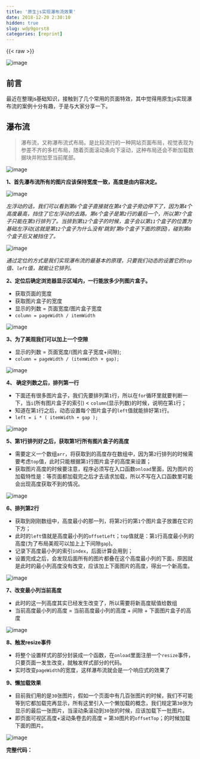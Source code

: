```yaml
---
title: '原生js实现瀑布流效果' 
date: 2018-12-20 2:30:10
hidden: true
slug: wdp9gorst8
categories: [reprint]
---
```


{{< raw >}}

                    
<p><span class="img-wrap"><img data-src="/img/remote/1460000012621941?w=1052&amp;h=542" src="https://static.alili.tech/img/remote/1460000012621941?w=1052&amp;h=542" alt="image" title="image" style="cursor: pointer; display: inline;"></span></p>
<h2 id="articleHeader0">前言</h2>
<p>最近在整理js基础知识，接触到了几个常用的页面特效，其中觉得用原生js实现瀑布流的案例十分有趣，于是与大家分享一下。</p>
<h2 id="articleHeader1">瀑布流</h2>
<blockquote>瀑布流，又称瀑布流式布局。是比较流行的一种网站页面布局，视觉表现为参差不齐的多栏布局，随着页面滚动条向下滚动，这种布局还会不断加载数据块并附加至当前尾部。</blockquote>
<p><span class="img-wrap"><img data-src="/img/remote/1460000012621942?w=760&amp;h=477" src="https://static.alili.tech/img/remote/1460000012621942?w=760&amp;h=477" alt="image" title="image" style="cursor: pointer; display: inline;"></span></p>
<p><strong>1、首先瀑布流所有的图片应该保持宽度一致，高度是由内容决定。</strong></p>
<p><span class="img-wrap"><img data-src="/img/remote/1460000012621943" src="https://static.alili.tech/img/remote/1460000012621943" alt="image" title="image" style="cursor: pointer; display: inline;"></span></p>
<p><em>左浮动的话，我们可以看到第<code>6</code>个盒子直接就在第<code>4</code>个盒子旁边停下了，因为第<code>4</code>个高度最高，挡住了它左浮动的去路。第<code>6</code>个盒子是第<code>2</code>行的最后一个，所以第<code>7</code>个盒子只能在第<code>3</code>行排列了。当排到第<code>12</code>个盒子的时候，盒子会以第<code>11</code>个盒子的位置为基础左浮动(这就是第<code>12</code>个盒子为什么没有‘跳到’第<code>9</code>个盒子下面的原因)，碰到第<code>8</code>个盒子后又被挡住了。</em></p>
<p><span class="img-wrap"><img data-src="/img/remote/1460000012621944" src="https://static.alili.tech/img/remote/1460000012621944" alt="image" title="image" style="cursor: pointer;"></span></p>
<p><em>通过定位的方式是我们实现瀑布流的最基本的原理，只要我们动态的设置它的<code>top</code>值、<code>left</code>值，就能让它排列。</em></p>
<p><strong>2、定位后确定浏览器显示区域内，一行能放多少列图片盒子。</strong></p>
<ul>
<li>获取页面的宽度</li>
<li>获取图片盒子的宽度</li>
<li>显示的列数 = 页面宽度/图片盒子宽度</li>
<li><code>column = pageWidth / itemWidth</code></li>
</ul>
<p><span class="img-wrap"><img data-src="/img/remote/1460000012621945" src="https://static.alili.tech/img/remote/1460000012621945" alt="image" title="image" style="cursor: pointer; display: inline;"></span></p>
<p><strong>3、为了美观我们可以加上一个空隙</strong></p>
<ul>
<li>显示的列数 = 页面宽度/(图片盒子宽度+间隙);</li>
<li><code>column = pageWidth / (itemWidth + gap);</code></li>
</ul>
<p><span class="img-wrap"><img data-src="/img/remote/1460000012621946" src="https://static.alili.tech/img/remote/1460000012621946" alt="image" title="image" style="cursor: pointer; display: inline;"></span></p>
<p><strong>4、 确定列数之后，排列第一行</strong></p>
<ul>
<li>下面还有很多图片盒子，我们先要排列第<code>1</code>行，所以在<code>for</code>循环里就要判断一下，当<code>i</code>(所有图片盒子的索引) &lt; <code>column</code>(显示列数)的时候，说明在第<code>1</code>行；</li>
<li>知道在第<code>1</code>行之后，动态设置每个图片盒子的<code>left</code>值就能排好第<code>1</code>行。</li>
<li><code>left = i * ( itemWidth + gap );</code></li>
</ul>
<p><span class="img-wrap"><img data-src="/img/remote/1460000012621947" src="https://static.alili.tech/img/remote/1460000012621947" alt="image" title="image" style="cursor: pointer; display: inline;"></span></p>
<p><strong>5、第1行排列好之后，获取第1行所有图片盒子的高度</strong></p>
<ul>
<li>需要定义一个数组<code>arr</code>，将获取到的高度存在数组中，因为第<code>2</code>行排列的时候需要考虑<code>top</code>值，此时只能根据第<code>1</code>行图片盒子的高度来设置；</li>
<li>获取图片高度的时候要注意，程序必须写在入口函数<code>onload</code>里面，因为图片的加载特性是：等页面都加载完之后才去请求加载，所以不写在入口函数里可能会出现高度获取不到的情况。</li>
</ul>
<p><span class="img-wrap"><img data-src="/img/remote/1460000012621948" src="https://static.alili.tech/img/remote/1460000012621948" alt="image" title="image" style="cursor: pointer;"></span></p>
<p><strong>6、排列第2行</strong></p>
<ul>
<li>获取到刚刚数组中，高度最小的那一列，将第<code>2</code>行的第<code>1</code>个图片盒子放置在它的下方；</li>
<li>此时的<code>left</code>值就是高度最小列的<code>offsetLeft</code>；<code>top</code>值就是：第<code>1</code>行高度最小列的高度(为了布局美观可以加上上下间隙<code>gap</code>)。</li>
<li>记录下高度最小列的索引<code>index</code>，后面计算会用到；</li>
<li>设置完成之后，会发现后面所有的图片都叠在这个高度最小列的下面，原因就是此时的最小列高度没有改变，应该加上下面图片的高度，得出一个新高度。</li>
</ul>
<p><span class="img-wrap"><img data-src="/img/remote/1460000012621949" src="https://static.alili.tech/img/remote/1460000012621949" alt="image" title="image" style="cursor: pointer;"></span></p>
<p><strong>7、改变最小列当前高度</strong></p>
<ul>
<li>此时的这一列高度其实已经发生改变了，所以需要将新高度赋值给数组</li>
<li>当前高度最小列的高度 = 当前高度最小列的高度 + 间隙 + 下面图片盒子的高度</li>
</ul>
<p><span class="img-wrap"><img data-src="/img/remote/1460000012621950" src="https://static.alili.tech/img/remote/1460000012621950" alt="image" title="image" style="cursor: pointer;"></span></p>
<p><strong>8、触发resize事件</strong></p>
<ul>
<li>将整个设置样式的部分封装成一个函数，在<code>onload</code>里面注册一个<code>resize</code>事件，只要页面一发生改变，就触发样式部分的代码。</li>
<li>实时改变<code>pageWidth</code>的宽度，这样瀑布流就会是一个响应式的效果了</li>
</ul>
<p><strong>9、懒加载效果</strong></p>
<ul>
<li>目前我们用的是<code>30</code>张图片，假如一个页面中有几百张图片的时候，我们不可能等到它都加载完再显示，所有这里引入一个懒加载的概念，我们规定第<code>30</code>张为显示的最后一张图片，当滚动条滚动到<code>30</code>张的时候，应该加载下一批图片。</li>
<li>即页面可视区高度+滚动条卷去的高度 = 第<code>30</code>图片的<code>offsetTop</code>；的时候加载下面的图片。</li>
</ul>
<p><span class="img-wrap"><img data-src="/img/remote/1460000012621951" src="https://static.alili.tech/img/remote/1460000012621951" alt="image" title="image" style="cursor: pointer;"></span></p>
<p><strong>完整代码：</strong></p>
<div class="widget-codetool" style="display:none;">
      <div class="widget-codetool--inner">
      <span class="selectCode code-tool" data-toggle="tooltip" data-placement="top" title="" data-original-title="全选"></span>
      <span type="button" class="copyCode code-tool" data-toggle="tooltip" data-placement="top" data-clipboard-text="<!-- 样式部分 -->
<style>
    * {
        margin: 0;
        padding: 0;
        position: relative;
    }
    
    img {
        width: 220px;
        display: block;
    }
    
    .item {
        box-shadow: 2px 2px 2px #999;
        position: absolute;
    }
</style>

<!-- html 部分 -->
<div id=&quot;box&quot;>
    <div class=&quot;item&quot;><img src=&quot;../image/瀑布流/001.jpg&quot; alt=&quot;&quot;></div>
                                .
                                .
                                .
    <div class=&quot;item&quot;><img src=&quot;../image/瀑布流/030.jpg&quot; alt=&quot;&quot;></div>
</div>

<!-- js 部分 -->
<script>
    var box = document.getElementById('box');
    var items = box.children;
    // 定义每一列之间的间隙 为10像素
    var gap = 10;

    window.onload = function() {
        // 一进来就调用一次
        waterFall();
        // 封装成一个函数
        function waterFall() {
            // 1- 确定列数  = 页面的宽度 / 图片的宽度
            var pageWidth = getClient().width;
            var itemWidth = items[0].offsetWidth;
            var columns = parseInt(pageWidth / (itemWidth + gap));
            var arr = [];
            for (var i = 0; i < items.length; i++) {
                if (i < columns) {
                    // 2- 确定第一行
                    items[i].style.top = 0;
                    items[i].style.left = (itemWidth + gap) * i + 'px';
                    arr.push(items[i].offsetHeight);

                } else {
                    // 其他行
                    // 3- 找到数组中最小高度  和 它的索引
                    var minHeight = arr[0];
                    var index = 0;
                    for (var j = 0; j < arr.length; j++) {
                        if (minHeight > arr[j]) {
                            minHeight = arr[j];
                            index = j;
                        }
                    }
                    // 4- 设置下一行的第一个盒子位置
                    // top值就是最小列的高度 + gap
                    items[i].style.top = arr[index] + gap + 'px';
                    // left值就是最小列距离左边的距离
                    items[i].style.left = items[index].offsetLeft + 'px';

                    // 5- 修改最小列的高度 
                    // 最小列的高度 = 当前自己的高度 + 拼接过来的高度 + 间隙的高度
                    arr[index] = arr[index] + items[i].offsetHeight + gap;
                }
            }
        }
        // 页面尺寸改变时实时触发
        window.onresize = function() {
            waterFall();
        };
        // 当加载到第30张的时候
        window.onscroll = function() {
            if (getClient().height + getScrollTop() >= items[items.length - 1].offsetTop) {
                // 模拟 ajax 获取数据    
                var datas = [
                    &quot;../image/瀑布流/001.jpg&quot;,
                            ...
                    &quot;../image/瀑布流/030.jpg&quot;
                ];
                for (var i = 0; i < datas.length; i++) {
                    var div = document.createElement(&quot;div&quot;);
                    div.className = &quot;item&quot;;
                    div.innerHTML = '<img src=&quot;' + datas[i] + '&quot; alt=&quot;&quot;>';
                    box.appendChild(div);
                }
                waterFall();
            }

        };
    };

    // clientWidth 处理兼容性
    function getClient() {
        return {
            width: window.innerWidth || document.documentElement.clientWidth || document.body.clientWidth,
            height: window.innerHeight || document.documentElement.clientHeight || document.body.clientHeight
        }
    }
    // scrollTop兼容性处理
    function getScrollTop() {
        return window.pageYOffset || document.documentElement.scrollTop;
    }
</script>" title="" data-original-title="复制"></span>
      <span type="button" class="saveToNote code-tool" data-toggle="tooltip" data-placement="top" title="" data-original-title="放进笔记"></span>
      </div>
      </div><pre class="xml hljs"><code class="html"><span class="hljs-comment">&lt;!-- 样式部分 --&gt;</span>
<span class="hljs-tag">&lt;<span class="hljs-name">style</span>&gt;</span><span class="css">
    * {
        <span class="hljs-attribute">margin</span>: <span class="hljs-number">0</span>;
        <span class="hljs-attribute">padding</span>: <span class="hljs-number">0</span>;
        <span class="hljs-attribute">position</span>: relative;
    }
    
    <span class="hljs-selector-tag">img</span> {
        <span class="hljs-attribute">width</span>: <span class="hljs-number">220px</span>;
        <span class="hljs-attribute">display</span>: block;
    }
    
    <span class="hljs-selector-class">.item</span> {
        <span class="hljs-attribute">box-shadow</span>: <span class="hljs-number">2px</span> <span class="hljs-number">2px</span> <span class="hljs-number">2px</span> <span class="hljs-number">#999</span>;
        <span class="hljs-attribute">position</span>: absolute;
    }
</span><span class="hljs-tag">&lt;/<span class="hljs-name">style</span>&gt;</span>

<span class="hljs-comment">&lt;!-- html 部分 --&gt;</span>
<span class="hljs-tag">&lt;<span class="hljs-name">div</span> <span class="hljs-attr">id</span>=<span class="hljs-string">"box"</span>&gt;</span>
    <span class="hljs-tag">&lt;<span class="hljs-name">div</span> <span class="hljs-attr">class</span>=<span class="hljs-string">"item"</span>&gt;</span><span class="hljs-tag">&lt;<span class="hljs-name">img</span> <span class="hljs-attr">src</span>=<span class="hljs-string">"../image/瀑布流/001.jpg"</span> <span class="hljs-attr">alt</span>=<span class="hljs-string">""</span>&gt;</span><span class="hljs-tag">&lt;/<span class="hljs-name">div</span>&gt;</span>
                                .
                                .
                                .
    <span class="hljs-tag">&lt;<span class="hljs-name">div</span> <span class="hljs-attr">class</span>=<span class="hljs-string">"item"</span>&gt;</span><span class="hljs-tag">&lt;<span class="hljs-name">img</span> <span class="hljs-attr">src</span>=<span class="hljs-string">"../image/瀑布流/030.jpg"</span> <span class="hljs-attr">alt</span>=<span class="hljs-string">""</span>&gt;</span><span class="hljs-tag">&lt;/<span class="hljs-name">div</span>&gt;</span>
<span class="hljs-tag">&lt;/<span class="hljs-name">div</span>&gt;</span>

<span class="hljs-comment">&lt;!-- js 部分 --&gt;</span>
<span class="hljs-tag">&lt;<span class="hljs-name">script</span>&gt;</span><span class="javascript">
    <span class="hljs-keyword">var</span> box = <span class="hljs-built_in">document</span>.getElementById(<span class="hljs-string">'box'</span>);
    <span class="hljs-keyword">var</span> items = box.children;
    <span class="hljs-comment">// 定义每一列之间的间隙 为10像素</span>
    <span class="hljs-keyword">var</span> gap = <span class="hljs-number">10</span>;

    <span class="hljs-built_in">window</span>.onload = <span class="hljs-function"><span class="hljs-keyword">function</span>(<span class="hljs-params"></span>) </span>{
        <span class="hljs-comment">// 一进来就调用一次</span>
        waterFall();
        <span class="hljs-comment">// 封装成一个函数</span>
        <span class="hljs-function"><span class="hljs-keyword">function</span> <span class="hljs-title">waterFall</span>(<span class="hljs-params"></span>) </span>{
            <span class="hljs-comment">// 1- 确定列数  = 页面的宽度 / 图片的宽度</span>
            <span class="hljs-keyword">var</span> pageWidth = getClient().width;
            <span class="hljs-keyword">var</span> itemWidth = items[<span class="hljs-number">0</span>].offsetWidth;
            <span class="hljs-keyword">var</span> columns = <span class="hljs-built_in">parseInt</span>(pageWidth / (itemWidth + gap));
            <span class="hljs-keyword">var</span> arr = [];
            <span class="hljs-keyword">for</span> (<span class="hljs-keyword">var</span> i = <span class="hljs-number">0</span>; i &lt; items.length; i++) {
                <span class="hljs-keyword">if</span> (i &lt; columns) {
                    <span class="hljs-comment">// 2- 确定第一行</span>
                    items[i].style.top = <span class="hljs-number">0</span>;
                    items[i].style.left = (itemWidth + gap) * i + <span class="hljs-string">'px'</span>;
                    arr.push(items[i].offsetHeight);

                } <span class="hljs-keyword">else</span> {
                    <span class="hljs-comment">// 其他行</span>
                    <span class="hljs-comment">// 3- 找到数组中最小高度  和 它的索引</span>
                    <span class="hljs-keyword">var</span> minHeight = arr[<span class="hljs-number">0</span>];
                    <span class="hljs-keyword">var</span> index = <span class="hljs-number">0</span>;
                    <span class="hljs-keyword">for</span> (<span class="hljs-keyword">var</span> j = <span class="hljs-number">0</span>; j &lt; arr.length; j++) {
                        <span class="hljs-keyword">if</span> (minHeight &gt; arr[j]) {
                            minHeight = arr[j];
                            index = j;
                        }
                    }
                    <span class="hljs-comment">// 4- 设置下一行的第一个盒子位置</span>
                    <span class="hljs-comment">// top值就是最小列的高度 + gap</span>
                    items[i].style.top = arr[index] + gap + <span class="hljs-string">'px'</span>;
                    <span class="hljs-comment">// left值就是最小列距离左边的距离</span>
                    items[i].style.left = items[index].offsetLeft + <span class="hljs-string">'px'</span>;

                    <span class="hljs-comment">// 5- 修改最小列的高度 </span>
                    <span class="hljs-comment">// 最小列的高度 = 当前自己的高度 + 拼接过来的高度 + 间隙的高度</span>
                    arr[index] = arr[index] + items[i].offsetHeight + gap;
                }
            }
        }
        <span class="hljs-comment">// 页面尺寸改变时实时触发</span>
        <span class="hljs-built_in">window</span>.onresize = <span class="hljs-function"><span class="hljs-keyword">function</span>(<span class="hljs-params"></span>) </span>{
            waterFall();
        };
        <span class="hljs-comment">// 当加载到第30张的时候</span>
        <span class="hljs-built_in">window</span>.onscroll = <span class="hljs-function"><span class="hljs-keyword">function</span>(<span class="hljs-params"></span>) </span>{
            <span class="hljs-keyword">if</span> (getClient().height + getScrollTop() &gt;= items[items.length - <span class="hljs-number">1</span>].offsetTop) {
                <span class="hljs-comment">// 模拟 ajax 获取数据    </span>
                <span class="hljs-keyword">var</span> datas = [
                    <span class="hljs-string">"../image/瀑布流/001.jpg"</span>,
                            ...
                    <span class="hljs-string">"../image/瀑布流/030.jpg"</span>
                ];
                <span class="hljs-keyword">for</span> (<span class="hljs-keyword">var</span> i = <span class="hljs-number">0</span>; i &lt; datas.length; i++) {
                    <span class="hljs-keyword">var</span> div = <span class="hljs-built_in">document</span>.createElement(<span class="hljs-string">"div"</span>);
                    div.className = <span class="hljs-string">"item"</span>;
                    div.innerHTML = <span class="hljs-string">'&lt;img src="'</span> + datas[i] + <span class="hljs-string">'" alt=""&gt;'</span>;
                    box.appendChild(div);
                }
                waterFall();
            }

        };
    };

    <span class="hljs-comment">// clientWidth 处理兼容性</span>
    <span class="hljs-function"><span class="hljs-keyword">function</span> <span class="hljs-title">getClient</span>(<span class="hljs-params"></span>) </span>{
        <span class="hljs-keyword">return</span> {
            <span class="hljs-attr">width</span>: <span class="hljs-built_in">window</span>.innerWidth || <span class="hljs-built_in">document</span>.documentElement.clientWidth || <span class="hljs-built_in">document</span>.body.clientWidth,
            <span class="hljs-attr">height</span>: <span class="hljs-built_in">window</span>.innerHeight || <span class="hljs-built_in">document</span>.documentElement.clientHeight || <span class="hljs-built_in">document</span>.body.clientHeight
        }
    }
    <span class="hljs-comment">// scrollTop兼容性处理</span>
    <span class="hljs-function"><span class="hljs-keyword">function</span> <span class="hljs-title">getScrollTop</span>(<span class="hljs-params"></span>) </span>{
        <span class="hljs-keyword">return</span> <span class="hljs-built_in">window</span>.pageYOffset || <span class="hljs-built_in">document</span>.documentElement.scrollTop;
    }
</span><span class="hljs-tag">&lt;/<span class="hljs-name">script</span>&gt;</span></code></pre>
<p><strong>效果图：</strong></p>
<p><span class="img-wrap"><img data-src="/img/remote/1460000012621952?w=730&amp;h=411" src="https://static.alili.tech/img/remote/1460000012621952?w=730&amp;h=411" alt="image" title="image" style="cursor: pointer;"></span></p>

                
{{< /raw >}}

# 版权声明
本文资源来源互联网，仅供学习研究使用，版权归该资源的合法拥有者所有，

本文仅用于学习、研究和交流目的。转载请注明出处、完整链接以及原作者。

原作者若认为本站侵犯了您的版权，请联系我们，我们会立即删除！

## 原文标题
原生js实现瀑布流效果

## 原文链接
[https://segmentfault.com/a/1190000012621936](https://segmentfault.com/a/1190000012621936)

